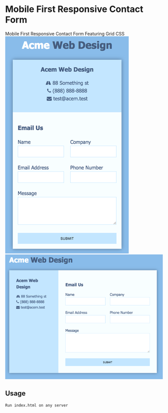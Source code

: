 # Mobile First Responsive Contact Form

Mobile First Responsive Contact Form Featuring Grid CSS
![Splash](./screenshots/screen1.png)
![Splash](./screenshots/screen2.png)

## Usage

```bash
Run index.html on any server
```
